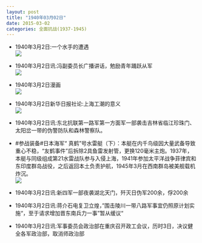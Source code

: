 ```yaml
---
layout: post
title: "1940年03月02日"
date: 2015-03-02
categories: 全面抗战(1937-1945)
---
```


<meta name="referrer" content="no-referrer" />

- 1940年3月2日:一个水手的遭遇 <br/><img src="https://ww3.sinaimg.cn/large/aca367d8jw1eprsf3d28sj20p90id42l.jpg" />

- 1940年3月2日讯:冯副委员长广播讲话，勉励青年踊跃从军 <br/><img src="https://ww3.sinaimg.cn/large/aca367d8jw1eprozdcxljj20l00ibadk.jpg" />

- 1940年3月2日漫画 <br/><img src="https://ww1.sinaimg.cn/large/aca367d8jw1eprgb729enj209d0hz0ur.jpg" />

- 1940年3月2日新华日报社论:上海工潮的意义 <br/><img src="https://ww4.sinaimg.cn/large/aca367d8jw1epr9e3dgm4j211k0h4tfr.jpg" />

- 1940年3月2日讯:东北抗联第一路军第一方面军一部袭击吉林省临江珍珠门、太阳岔一带的伪警防队和森林警察队。 

- #参战装备#日本海军“ 真鹤”号水雷艇（下）：本艇在内千鸟级因大量武备导致重心不稳，“友鹤事件”后拆除2具鱼雷发射管，更换120毫米主炮。1937年，本艇与同级组成第21水雷战队参与入侵上海，1941年参加太平洋战争菲律宾和东印度群岛战役，之后返回本土负责护航，1945年3月在西南群岛被美舰载机炸沉。 <br/><img src="https://ww2.sinaimg.cn/large/aca367d8jw1epr5m6mfa1j20sg0g3n27.jpg" />

- 1940年3月2日讯:新四军一部夜袭湖北天门，歼灭日伪军200余，俘200余 

- 1940年3月2日讯:蒋介石电复卫立煌，”围击陵川一带八路军事宜仍照原计划实施“，至于请求增加晋东南兵力一事”暂从缓议“ 

- 1940年3月2日讯:军事委员会政治部在重庆召开政工会议，历时3日，决议健全各军政治部，取消师政治部 

